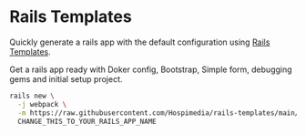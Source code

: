 # Rails Templates

Quickly generate a rails app with the default configuration using [Rails Templates](http://guides.rubyonrails.org/rails_application_templates.html).

Get a rails app ready with Doker config, Bootstrap, Simple form, debugging gems and initial setup project.

```bash
rails new \
  -j webpack \
  -m https://raw.githubusercontent.com/Hospimedia/rails-templates/main/config.rb?token=GHSAT0AAAAAABWUJ6EENCA6SLZONKYDRMWQYW2Q73A \
  CHANGE_THIS_TO_YOUR_RAILS_APP_NAME
```
